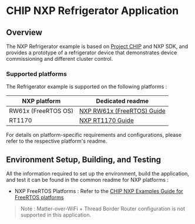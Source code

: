 # CHIP NXP Refrigerator Application

## Overview

The NXP Refrigerator example is based on
[Project CHIP](https://github.com/project-chip/connectedhomeip) and NXP SDK, and
provides a prototype of a refrigerator device that demonstrates device commissioning and
different cluster control.

### Supported platforms

The Refrigerator example is supported on the following platforms :

| NXP platform        | Dedicated readme                                                             |
| ------------------- | ---------------------------------------------------------------------------- |
| RW61x (FreeRTOS OS) | [NXP RW61x (FreeRTOS) Guide](../../../docs/platforms/nxp/nxp_rw61x_guide.md) |
| RT1170              | [NXP RT1170 Guide](../../../docs/platforms/nxp/nxp_rt1170_guide.md)          |

For details on platform-specific requirements and configurations, please refer
to the respective platform's readme.

## Environment Setup, Building, and Testing

All the information required to set up the environment, build the application,
and test it can be found in the common readme for NXP platforms :

-   NXP FreeRTOS Platforms : Refer to the
    [CHIP NXP Examples Guide for FreeRTOS platforms](../../../docs/platforms/nxp/nxp_examples_freertos_platforms.md)

> Note : Matter-over-WiFi + Thread Border Router configuration is not supported
> in this application.
